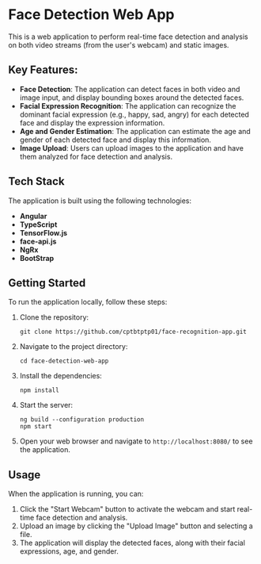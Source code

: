 # Face Detection Web App

This is a web application to perform real-time face detection and analysis on both video streams (from the user's webcam) and static images.

## Key Features:

- **Face Detection**: The application can detect faces in both video and image input, and display bounding boxes around the detected faces.
- **Facial Expression Recognition**: The application can recognize the dominant facial expression (e.g., happy, sad, angry) for each detected face and display the expression information.
- **Age and Gender Estimation**: The application can estimate the age and gender of each detected face and display this information.
- **Image Upload**: Users can upload images to the application and have them analyzed for face detection and analysis.

## Tech Stack

The application is built using the following technologies:

- **Angular**
- **TypeScript**
- **TensorFlow.js**
- **face-api.js**
- **NgRx**
- **BootStrap**

## Getting Started

To run the application locally, follow these steps:

1. Clone the repository:

   ```
   git clone https://github.com/cptbtptp01/face-recognition-app.git
   ```

2. Navigate to the project directory:

   ```
   cd face-detection-web-app
   ```

3. Install the dependencies:

   ```
   npm install
   ```

4. Start the server:

   ```
   ng build --configuration production
   npm start
   ```

5. Open your web browser and navigate to `http://localhost:8080/` to see the application.

## Usage

When the application is running, you can:

1. Click the "Start Webcam" button to activate the webcam and start real-time face detection and analysis.
2. Upload an image by clicking the "Upload Image" button and selecting a file.
3. The application will display the detected faces, along with their facial expressions, age, and gender.
